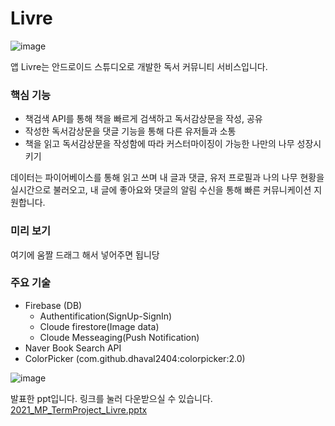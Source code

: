 # Livre


![image](https://user-images.githubusercontent.com/53070295/123210687-51419900-d4fd-11eb-8c25-ced5ff805b61.png)


앱 Livre는 안드로이드 스튜디오로 개발한 독서 커뮤니티 서비스입니다.

 ### 핵심 기능
 * 책검색 API를 통해 책을 빠르게 검색하고 독서감상문을 작성, 공유
 * 작성한 독서감상문을 댓글 기능을 통해 다른 유저들과 소통
 * 책을 읽고 독서감상문을 작성함에 따라 커스터마이징이 가능한 나만의 나무 성장시키기
 
 데이터는 파이어베이스를 통해 읽고 쓰며 내 글과 댓글, 유저 프로필과 나의 나무 현황을 실시간으로 불러오고, 내 글에 좋아요와 댓글의 알림 수신을 통해 빠른 커뮤니케이션 지원합니다.
 
 ### 미리 보기
 여기에 움짤 드래그 해서 넣어주면 됩니당
 
 
 ### 주요 기술

 * Firebase (DB) 
   * Authentification(SignUp-SignIn)
   * Cloude firestore(Image data)
   * Cloude Messeaging(Push Notification)
 * Naver Book Search API
 * ColorPicker (com.github.dhaval2404:colorpicker:2.0) 
 



![image](https://user-images.githubusercontent.com/53070295/123211586-99ad8680-d4fe-11eb-8ac9-f07b342f4f6a.png)

발표한 ppt입니다. 링크를 눌러 다운받으실 수 있습니다.
[2021_MP_TermProject_Livre.pptx](https://github.com/MinaRoh/Livre/files/6706637/2021_MP_TermProject_Livre.pptx)

